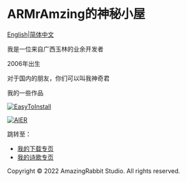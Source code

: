 <head>
<link rel="stylesheet" type="text/css" href="font.css">
</head>

# ARMrAmzing的神秘小屋

[English](https://armramzing.github.io/en-us)\|[简体中文](https://armramzing.github.io)

我是一位来自广西玉林的业余开发者

2006年出生

对于国内的朋友，你们可以叫我神奇君

我的一些作品

[![EasyToInstall](https://github-readme-stats.vercel.app/api/pin/?username=AmazingRabbit-Studio&repo=EasyToInstall&theme=dark)](https://github.com/AmazingRabbit-Studio/EasyToInstall)

[![AIER](https://github-readme-stats.vercel.app/api/pin/?username=AmazingRabbit-Studio&repo=Anti-internal-Energy-Revolution&theme=dark)](https://github.com/AmazingRabbit-Studio/Anti-internal-Energy-Revolution)

跳转至：

- [我的下载专页](https://armramzing.github.io/downloads)
- [我的诗歌专页](https://armramzing.github.io/poems)

<footer>
  <p>Copyright © 2022 AmazingRabbit Studio. All rights reserved.<p/>
<footer/>
